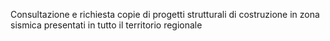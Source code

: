 Consultazione e richiesta copie di progetti strutturali di costruzione in zona sismica presentati in tutto il territorio regionale
